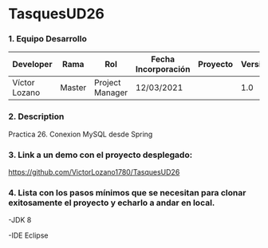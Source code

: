 # TasquesUD26


### 1. Equipo Desarrollo
|Developer	| Rama | Rol | Fecha Incorporación | Proyecto	| Versión|
| ------------ | ------------ | ------------ | ------------ | ------------ | ------------ |
|Víctor Lozano |	Master	| Project Manager	| 12/03/2021 | | 1.0|
### 2. Description
Practica 26. Conexion MySQL desde Spring
### 3. Link a un demo con el proyecto desplegado:
https://github.com/VictorLozano1780/TasquesUD26
### 4. Lista con los pasos mínimos que se necesitan para clonar exitosamente el proyecto y echarlo a andar en local.
-JDK 8

-IDE Eclipse
